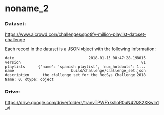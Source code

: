 # noname_2

### Dataset: 
https://www.aicrowd.com/challenges/spotify-million-playlist-dataset-challenge

Each record in the dataset is a JSON object with the following information:

```
date                                  2018-01-16 08:47:28.198015
version                                                       v1
playlists      {'name': 'spanish playlist', 'num_holdouts': 1...
name                          build/challenge/challenge_set.json
description      the challenge set for the RecSys Challenge 2018
Name: 0, dtype: object
```

### Drive:
https://drive.google.com/drive/folders/1ranvTPWFYkslloR0uN42QS2XKwln1_vi
